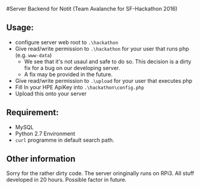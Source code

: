#Server Backend for Notit (Team Avalanche for SF-Hackathon 2016)

## Usage:

* configure server web root to `.\hackathon`
* Give read/write permission to `.\hackathon` for your user that runs php (e.g. `www-data`)
    * We see that it's not usaul and safe to do so. This decision is a dirty fix for a bug on our developing server.
    * A fix may be provided in the future.
* Give read/write permission to `.\upload` for your user that executes php
* Fill In your HPE ApiKey into `.\hackathon\config.php`
* Upload this onto your server

## Requirement:
* MySQL
* Python 2.7 Environment
* `curl` programme in default search path.

## Other information
Sorry for the rather dirty code. The server oringinally runs on RPi3. All stuff developed in 20 hours. Possible factor in future.